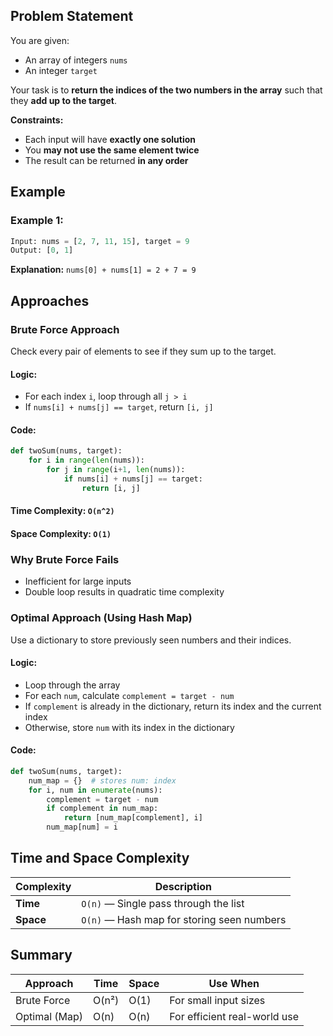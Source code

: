 ## Problem Statement

You are given:
- An array of integers `nums`
- An integer `target`

Your task is to **return the indices of the two numbers in the array** such that they **add up to the target**.

**Constraints:**
- Each input will have **exactly one solution**
- You **may not use the same element twice**
- The result can be returned **in any order**

## Example

### Example 1:
```python
Input: nums = [2, 7, 11, 15], target = 9
Output: [0, 1]
```
**Explanation:** `nums[0] + nums[1] = 2 + 7 = 9`

## Approaches

### Brute Force Approach

Check every pair of elements to see if they sum up to the target.

#### Logic:
- For each index `i`, loop through all `j > i`
- If `nums[i] + nums[j] == target`, return `[i, j]`

#### Code:
```python
def twoSum(nums, target):
    for i in range(len(nums)):
        for j in range(i+1, len(nums)):
            if nums[i] + nums[j] == target:
                return [i, j]
```

#### Time Complexity: `O(n^2)`
#### Space Complexity: `O(1)`

### Why Brute Force Fails

- Inefficient for large inputs
- Double loop results in quadratic time complexity

### Optimal Approach (Using Hash Map)

Use a dictionary to store previously seen numbers and their indices.

#### Logic:
- Loop through the array
- For each `num`, calculate `complement = target - num`
- If `complement` is already in the dictionary, return its index and the current index
- Otherwise, store `num` with its index in the dictionary

#### Code:
```python
def twoSum(nums, target):
    num_map = {}  # stores num: index
    for i, num in enumerate(nums):
        complement = target - num
        if complement in num_map:
            return [num_map[complement], i]
        num_map[num] = i
```

## Time and Space Complexity

| Complexity | Description |
|------------|-------------|
| **Time**   | `O(n)` — Single pass through the list |
| **Space**  | `O(n)` — Hash map for storing seen numbers |

## Summary

| Approach       | Time   | Space  | Use When                     |
|----------------|--------|--------|------------------------------|
| Brute Force    | O(n²)  | O(1)   | For small input sizes        |
| Optimal (Map)  | O(n)   | O(n)   | For efficient real-world use |